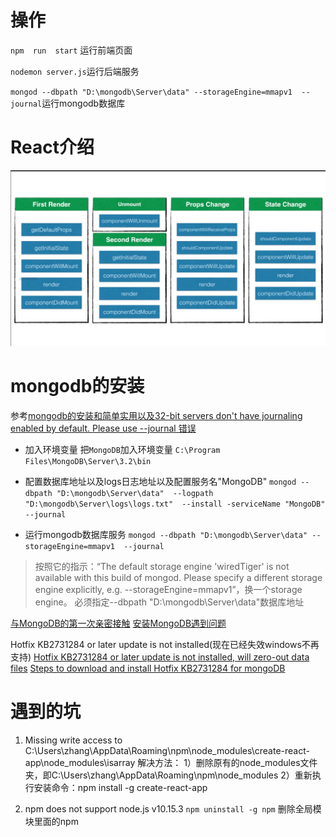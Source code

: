 # 操作
`npm  run  start` 运行前端页面

`nodemon server.js`运行后端服务

`mongod --dbpath "D:\mongodb\Server\data" --storageEngine=mmapv1  --journal`运行mongodb数据库

# React介绍

![react生命周期函数.png](./img/react生命周期函数.png "生命周期")




# mongodb的安装
参考[mongodb的安装和简单实用以及32-bit servers don't have journaling enabled by default. Please use --journal 错误](https://blog.csdn.net/u010214269/article/details/48024375)


- 加入环境变量
把`MongoDB`加入环境变量 `C:\Program Files\MongoDB\Server\3.2\bin`


- 配置数据库地址以及logs日志地址以及配置服务名"MongoDB"
`mongod --dbpath "D:\mongodb\Server\data"  --logpath "D:\mongodb\Server\logs\logs.txt"  --install -serviceName "MongoDB"  --journal`


- 运行mongodb数据库服务
`mongod --dbpath "D:\mongodb\Server\data" --storageEngine=mmapv1  --journal`
>按照它的指示：“The default storage engine 'wiredTiger' is not available with this build of mongod. Please specify a different storage engine explicitly, e.g. --storageEngine=mmapv1”，换一个storage engine。
必须指定--dbpath "D:\mongodb\Server\data"数据库地址
 

[与MongoDB的第一次亲密接触](https://segmentfault.com/a/1190000002744306)
[安装MongoDB遇到问题](https://blog.csdn.net/gebitan505/article/details/48052273)

Hotfix KB2731284 or later update is not installed(现在已经失效windows不再支持)
[Hotfix KB2731284 or later update is not installed, will zero-out data files](http://www.kriblog.com/bigdata/NoSQL/MongoDb/hotfix-kb2731284-or-later-update-is-not-installed-will-zero-out-data-files.html)
[Steps to download and install Hotfix KB2731284 for mongoDB](http://www.kriblog.com/bigdata/NoSQL/MongoDb/steps-to-download-and-install-hotfix-kb2731284-for-mongodb.html)





# 遇到的坑
1. Missing write access to C:\Users\zhang\AppData\Roaming\npm\node_modules\create-react-app\node_modules\isarray
解决方法：
1）删除原有的node_modules文件夹，即C:\Users\zhang\AppData\Roaming\npm\node_modules
2）重新执行安装命令：npm install -g create-react-app


2. npm does not support node.js v10.15.3
`npm uninstall -g npm`  删除全局模块里面的npm



